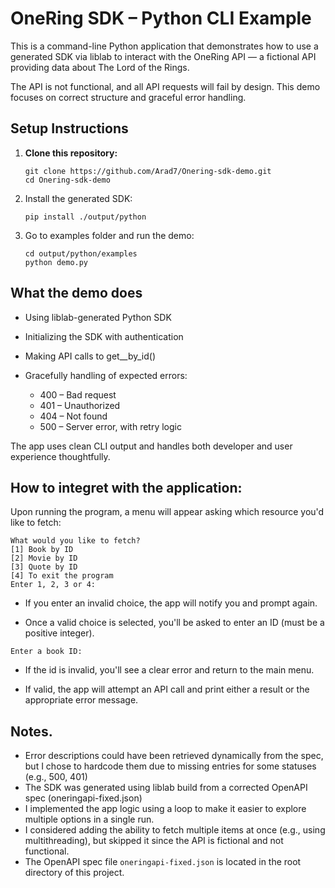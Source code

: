 # OneRing SDK – Python CLI Example

This is a command-line Python application that demonstrates how to use a generated SDK via liblab to interact with the OneRing API — a fictional API providing data about The Lord of the Rings.

The API is not functional, and all API requests will fail by design. 
This demo focuses on correct structure and graceful error handling.

## Setup Instructions

1. **Clone this repository:**
   ```
   git clone https://github.com/Arad7/Onering-sdk-demo.git
   cd Onering-sdk-demo
2. Install the generated SDK:
   ```
   pip install ./output/python
3. Go to examples folder and run the demo:
   ```
   cd output/python/examples
   python demo.py
## What the demo does

* Using liblab-generated Python SDK

* Initializing the SDK with authentication

* Making API calls to get_<resource>_by_id()

* Gracefully handling of expected errors:
   - 400 – Bad request
   - 401 – Unauthorized
   - 404 – Not found
   - 500 – Server error, with retry logic

The app uses clean CLI output and handles both developer and user experience thoughtfully.

## How to integret with the application:
Upon running the program, a menu will appear asking which resource you'd like to fetch:
   ```
   What would you like to fetch?
   [1] Book by ID
   [2] Movie by ID
   [3] Quote by ID
   [4] To exit the program
   Enter 1, 2, 3 or 4:
   ```

* If you enter an invalid choice, the app will notify you and prompt again.

* Once a valid choice is selected, you'll be asked to enter an ID (must be a positive integer).
```
Enter a book ID:
```
* If the id is invalid, you'll see a clear error and return to the main menu.

* If valid, the app will attempt an API call and print either a result or the appropriate error message.

## Notes.
* Error descriptions could have been retrieved dynamically from the spec, but I chose to hardcode them due to missing entries for some statuses (e.g., 500, 401)
* The SDK was generated using liblab build from a corrected OpenAPI spec (oneringapi-fixed.json)
* I implemented the app logic using a loop to make it easier to explore multiple options in a single run.
* I considered adding the ability to fetch multiple items at once (e.g., using multithreading), but skipped it since the API is fictional and not functional.
* The OpenAPI spec file `oneringapi-fixed.json` is located in the root directory of this project.